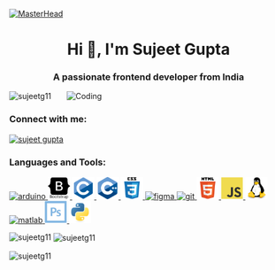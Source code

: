 [![MasterHead](https://www.digitaladlectio.com/wp-content/uploads/2020/04/New-PNC-Animated-Banners.gif)](https://sujeetg11.io)
<h1 align="center">Hi 👋, I'm Sujeet Gupta</h1>
<h3 align="center">A passionate frontend developer from India</h3>
<img align="right" width="400" src="https://www.techbabble.zone/content/images/size/w1140/2021/07/46207-programmer-1.gif" alt="Coding">


<p align="left"> <img src="https://komarev.com/ghpvc/?username=sujeetg11&label=Profile%20views&color=0e75b6&style=flat" alt="sujeetg11" /> </p>

<h3 align="left">Connect with me:</h3>
<p align="left">
<a href="https://www.linkedin.com/in/sujeet-kumar-gupta-a58837233/" target="blank"><img align="center" src="https://raw.githubusercontent.com/rahuldkjain/github-profile-readme-generator/master/src/images/icons/Social/linked-in-alt.svg" alt="sujeet gupta" height="30" width="40" /></a>
</p>

<h3 align="left">Languages and Tools:</h3>
<p align="left"> <a href="https://www.arduino.cc/" target="_blank" rel="noreferrer"> <img src="https://cdn.worldvectorlogo.com/logos/arduino-1.svg" alt="arduino" width="40" height="40"/> </a> <a href="https://getbootstrap.com" target="_blank" rel="noreferrer"> <img src="https://raw.githubusercontent.com/devicons/devicon/master/icons/bootstrap/bootstrap-plain-wordmark.svg" alt="bootstrap" width="40" height="40"/> </a> <a href="https://www.cprogramming.com/" target="_blank" rel="noreferrer"> <img src="https://raw.githubusercontent.com/devicons/devicon/master/icons/c/c-original.svg" alt="c" width="40" height="40"/> </a> <a href="https://www.w3schools.com/cpp/" target="_blank" rel="noreferrer"> <img src="https://raw.githubusercontent.com/devicons/devicon/master/icons/cplusplus/cplusplus-original.svg" alt="cplusplus" width="40" height="40"/> </a> <a href="https://www.w3schools.com/css/" target="_blank" rel="noreferrer"> <img src="https://raw.githubusercontent.com/devicons/devicon/master/icons/css3/css3-original-wordmark.svg" alt="css3" width="40" height="40"/> </a> <a href="https://www.figma.com/" target="_blank" rel="noreferrer"> <img src="https://www.vectorlogo.zone/logos/figma/figma-icon.svg" alt="figma" width="40" height="40"/> </a> <a href="https://git-scm.com/" target="_blank" rel="noreferrer"> <img src="https://www.vectorlogo.zone/logos/git-scm/git-scm-icon.svg" alt="git" width="40" height="40"/> </a> <a href="https://www.w3.org/html/" target="_blank" rel="noreferrer"> <img src="https://raw.githubusercontent.com/devicons/devicon/master/icons/html5/html5-original-wordmark.svg" alt="html5" width="40" height="40"/> </a> <a href="https://developer.mozilla.org/en-US/docs/Web/JavaScript" target="_blank" rel="noreferrer"> <img src="https://raw.githubusercontent.com/devicons/devicon/master/icons/javascript/javascript-original.svg" alt="javascript" width="40" height="40"/> </a> <a href="https://www.linux.org/" target="_blank" rel="noreferrer"> <img src="https://raw.githubusercontent.com/devicons/devicon/master/icons/linux/linux-original.svg" alt="linux" width="40" height="40"/> </a> <a href="https://www.mathworks.com/" target="_blank" rel="noreferrer"> <img src="https://upload.wikimedia.org/wikipedia/commons/2/21/Matlab_Logo.png" alt="matlab" width="40" height="40"/> </a> <a href="https://www.photoshop.com/en" target="_blank" rel="noreferrer"> <img src="https://raw.githubusercontent.com/devicons/devicon/master/icons/photoshop/photoshop-line.svg" alt="photoshop" width="40" height="40"/> </a> <a href="https://www.python.org" target="_blank" rel="noreferrer"> <img src="https://raw.githubusercontent.com/devicons/devicon/master/icons/python/python-original.svg" alt="python" width="40" height="40"/> </a> </p>

<p><img align="left" src="https://github-readme-stats.vercel.app/api/top-langs?username=sujeetg11&show_icons=true&locale=en&layout=compact" alt="sujeetg11" /></p>
<!-- <p><img align="left" src="https://github-readme-stats.vercel.app/api/top-langs?username=sujeetg11&show_icons=true&locale=en&layout=compact&theme=tokyonight" alt="sujeetg11" /></p> -->

<p>&nbsp;<img align="center" src="https://github-readme-stats.vercel.app/api?username=sujeetg11&show_icons=true&locale=en" alt="sujeetg11" /></p>

<p><img align="center" src="https://github-readme-streak-stats.herokuapp.com/?user=sujeetg11&" alt="sujeetg11" /></p>

